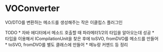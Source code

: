 # VOConverter
VO/DTO를 변환하는 메소드를 생성해주는 작은 이클립스 플러그인



TODO
	* 자바 에디터에서 메소드 호출할 때 파라메터1/2의 타입을 알아오는데 성공
	* 타입을 이용해서 ICompilationUnit을 찾은 후에 toSVO, fromDVO를 메소드를 만들어
	* toSVO, fromDVO를 별도 클래스에 만들어
	* 메뉴랑 커멘드 등 정리
